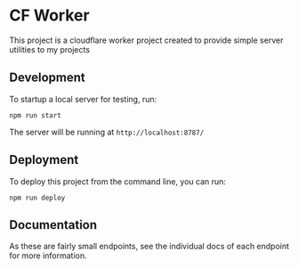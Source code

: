# CF Worker

This project is a cloudflare worker project created to provide simple server utilities to my projects

## Development

To startup a local server for testing, run:

```
npm run start
```

The server will be running at `http://localhost:8787/`

## Deployment

To deploy this project from the command line, you can run:

```
npm run deploy
```

## Documentation

As these are fairly small endpoints, see the individual docs of each endpoint for more information.
